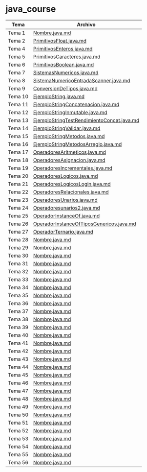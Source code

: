 # java_course

| Tema         | Archivo                 |
|--------------|-------------------------|
| Tema 1       | [Nombre.java.md](Nombre.java) |
| Tema 2       | [PrimitivosFloat.java.md](PrimitivosFloat.java) |
| Tema 4       | [PrimitivosEnteros.java.md](PrimitivosEnteros.java) |
| Tema 5       | [PrimitivosCaracteres.java.md](PrimitivosCaracteres.java) |
| Tema 6       | [PrimitivosBoolean.java.md](PrimitivosBoolean.java) |
| Tema 7       | [SistemasNumericos.java.md](SistemasNumericos.java) |
| Tema 8       | [SistemaNumericoEntradaScanner.java.md](SistemasNumericosEntradaScanner.java) |
| Tema 9       | [ConversionDeTipos.java.md](ConversionDeTipos.java) |
| Tema 10      | [EjemploString.java.md](EjemploString.java) |
| Tema 11      | [EjemploStringConcatenacion.java.md](EjemploStringConcatenacion.java) |
| Tema 12      | [EjemploStringInmutable.java.md](EjemploStringInmutable.java) |
| Tema 13      | [EjemploStringTestRendimientoConcat.java.md](EjemploStringTestRendimientoConcat.java) |
| Tema 14      | [EjemploStringValidar.java.md](EjemploStringValidar.java) |
| Tema 15      | [EjemploStringMetodos.java.md](EjemploStringMetodos.java) |
| Tema 16      | [EjemploStringMetodosArreglo.java.md](EjemploStringMetodosArreglo.java) |
| Tema 17      | [OperadoresAritmeticos.java.md](OperadoresAritmeticos.java) |
| Tema 18      | [OperadoresAsignacion.java.md](OperadoresAsignacion.java) |
| Tema 19      | [OperadoresIncrementales.java.md](OperadoresIncrementales.java) |
| Tema 20      | [OperadoresLogicos.java.md](OperadoresLogicos.java) |
| Tema 21      | [OperadoresLogicosLogin.java.md](OperadoresLogicosLogin.java) |
| Tema 22      | [OperadoresRelacionales.java.md](OperadoresRelacionales.java) |
| Tema 23      | [OperadoresUnarios.java.md](OperadoresUnarios.java) |
| Tema 24      | [Operadoresunarios2.java.md](Operadoresunarios2.java) |
| Tema 25      | [OperadorInstanceOf.java.md](OperadorInstanceOf.java) |
| Tema 26      | [OperadorInstanceOfTiposGenericos.java.md](OperadorInstanceOfTiposGenericos.java) |
| Tema 27      | [OperadorTernario.java.md](OperadorTernario.java) |
| Tema 28      | [Nombre.java.md](Nombre.java) |
| Tema 29      | [Nombre.java.md](Nombre.java) |
| Tema 30      | [Nombre.java.md](Nombre.java) |
| Tema 31      | [Nombre.java.md](Nombre.java) |
| Tema 32      | [Nombre.java.md](Nombre.java) |
| Tema 33      | [Nombre.java.md](Nombre.java) |
| Tema 34      | [Nombre.java.md](Nombre.java) |
| Tema 35      | [Nombre.java.md](Nombre.java) |
| Tema 36      | [Nombre.java.md](Nombre.java) |
| Tema 37      | [Nombre.java.md](Nombre.java) |
| Tema 38      | [Nombre.java.md](Nombre.java) |
| Tema 39      | [Nombre.java.md](Nombre.java) |
| Tema 40      | [Nombre.java.md](Nombre.java) |
| Tema 41      | [Nombre.java.md](Nombre.java) |
| Tema 42      | [Nombre.java.md](Nombre.java) |
| Tema 43      | [Nombre.java.md](Nombre.java) |
| Tema 44      | [Nombre.java.md](Nombre.java) |
| Tema 45      | [Nombre.java.md](Nombre.java) |
| Tema 46      | [Nombre.java.md](Nombre.java) |
| Tema 47      | [Nombre.java.md](Nombre.java) |
| Tema 48      | [Nombre.java.md](Nombre.java) |
| Tema 49      | [Nombre.java.md](Nombre.java) |
| Tema 50      | [Nombre.java.md](Nombre.java) |
| Tema 51      | [Nombre.java.md](Nombre.java) |
| Tema 52      | [Nombre.java.md](Nombre.java) |
| Tema 53      | [Nombre.java.md](Nombre.java) |
| Tema 54      | [Nombre.java.md](Nombre.java) |
| Tema 55      | [Nombre.java.md](Nombre.java) |
| Tema 56      | [Nombre.java.md](Nombre.java) |
